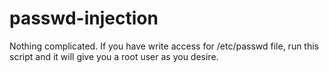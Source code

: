 # passwd-injection
Nothing complicated. If you have write access for /etc/passwd file, run this script and it will give you a root user as you desire.
